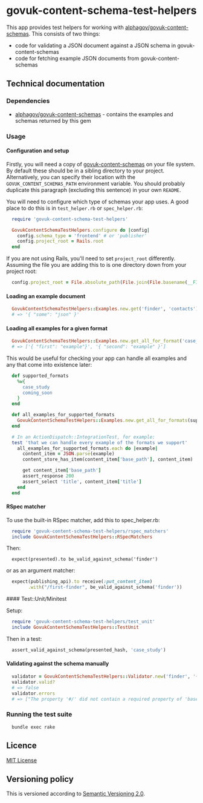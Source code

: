 # govuk-content-schema-test-helpers

This app provides test helpers for working with [alphagov/govuk-content-schemas](https://github.com/alphagov/govuk-content-schemas). This consists of two things:

* code for validating a JSON document against a JSON schema in govuk-content-schemas
* code for fetching example JSON documents from govuk-content-schemas


## Technical documentation

### Dependencies

- [alphagov/govuk-content-schemas](https://github.com/alphagov/govuk-content-schemas) - contains the examples and schemas returned by this gem

### Usage

#### Configuration and setup

Firstly, you will need a copy of [govuk-content-schemas](http://github.com/alphagov/govuk-content-schemas) on your file system. By default these should be in a sibling directory to your project. Alternatively, you can specify their location with the `GOVUK_CONTENT_SCHEMAS_PATH` environment variable. You should probably duplicate this paragraph (excluding this sentence) in your own `README`.

You will need to configure which type of schemas your app uses. A good place to do this is in `test_helper.rb` or `spec_helper.rb`:

```ruby
  require 'govuk-content-schema-test-helpers'

  GovukContentSchemaTestHelpers.configure do |config|
    config.schema_type = 'frontend' # or 'publisher'
    config.project_root = Rails.root
  end
```

If you are not using Rails, you'll need to set `project_root` differently. Assuming the file you are adding this to is one directory down from your project root:
```ruby
  config.project_root = File.absolute_path(File.join(File.basename(__FILE__), '..'))
```

#### Loading an example document

```ruby
  GovukContentSchemaTestHelpers::Examples.new.get('finder', 'contacts')
  # => '{ "some": "json" }'
```

#### Loading all examples for a given format


```ruby
  GovukContentSchemaTestHelpers::Examples.new.get_all_for_format('case_study')
  # => ['{ "first": "example"}', '{ "second": "example" }']
```

This would be useful for checking your app can handle all examples and any that come into existence later:

```ruby
  def supported_formats
    %w{
      case_study
      coming_soon
    }
  end

  def all_examples_for_supported_formats
    GovukContentSchemaTestHelpers::Examples.new.get_all_for_formats(supported_formats)
  end

  # In an ActionDispatch::IntegrationTest, for example:
  test 'that we can handle every example of the formats we support'
    all_examples_for_supported_formats.each do |example|
      content_item = JSON.parse(example)
      content_store_has_item(content_item['base_path'], content_item)

      get content_item['base_path']
      assert_response 200
      assert_select 'title', content_item['title']
    end
  end
```


#### RSpec matcher

To use the built-in RSpec matcher, add this to spec_helper.rb:

```ruby
  require 'govuk-content-schema-test-helpers/rspec_matchers'
  include GovukContentSchemaTestHelpers::RSpecMatchers
```

Then:
```
  expect(presented).to be_valid_against_schema('finder')
```

or as an argument matcher:

```ruby
  expect(publishing_api).to receive(:put_content_item)
        .with("/first-finder", be_valid_against_schema('finder'))
```

#### Test::Unit/Minitest

Setup:

```ruby
  require 'govuk-content-schema-test-helpers/test_unit'
  include GovukContentSchemaTestHelpers::TestUnit
```

Then in a test:
```ruby
  assert_valid_against_schema(presented_hash, 'case_study')
```

#### Validating against the schema manually

```ruby
  validator = GovukContentSchemaTestHelpers::Validator.new('finder', '{ "some": "json" }')
  validator.valid?
  # => false
  validator.errors
  # => ["The property '#/' did not contain a required property of 'base_path'", ...]
```

### Running the test suite

```
  bundle exec rake
```


## Licence

[MIT License](LICENCE)

## Versioning policy

This is versioned according to [Semantic Versioning 2.0](http://semver.org/).
